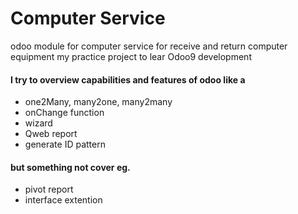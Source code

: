 # Computer Service
odoo module for computer service for receive and return computer equipment
my practice project to lear Odoo9 development

#### I try to overview capabilities and features of odoo like a
- one2Many, many2one, many2many
- onChange function
- wizard
- Qweb report
- generate ID pattern

#### but something not cover eg.
- pivot report
- interface extention
